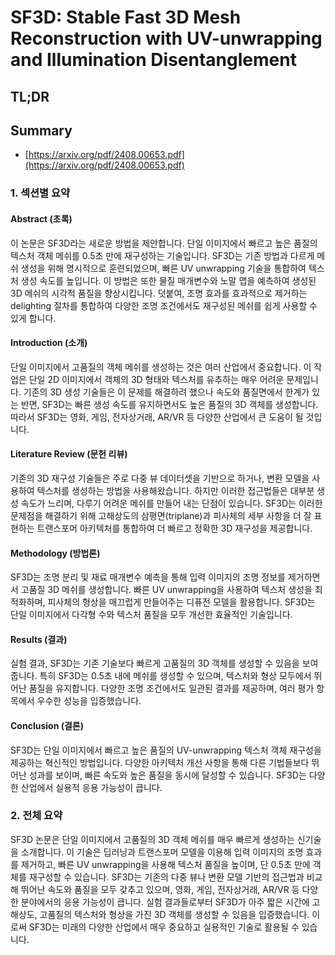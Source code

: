 # SF3D: Stable Fast 3D Mesh Reconstruction with UV-unwrapping and Illumination Disentanglement
## TL;DR
## Summary
- [https://arxiv.org/pdf/2408.00653.pdf](https://arxiv.org/pdf/2408.00653.pdf)

### 1. 섹션별 요약

#### Abstract (초록)
이 논문은 SF3D라는 새로운 방법을 제안합니다. 단일 이미지에서 빠르고 높은 품질의 텍스처 객체 메쉬를 0.5초 만에 재구성하는 기술입니다. SF3D는 기존 방법과 다르게 메쉬 생성을 위해 명시적으로 훈련되었으며, 빠른 UV unwrapping 기술을 통합하여 텍스처 생성 속도를 높입니다. 이 방법은 또한 물질 매개변수와 노말 맵을 예측하여 생성된 3D 메쉬의 시각적 품질을 향상시킵니다. 덧붙여, 조명 효과를 효과적으로 제거하는 delighting 절차를 통합하여 다양한 조명 조건에서도 재구성된 메쉬를 쉽게 사용할 수 있게 합니다.

#### Introduction (소개)
단일 이미지에서 고품질의 객체 메쉬를 생성하는 것은 여러 산업에서 중요합니다. 이 작업은 단일 2D 이미지에서 객체의 3D 형태와 텍스처를 유추하는 매우 어려운 문제입니다. 기존의 3D 생성 기술들은 이 문제를 해결하려 했으나 속도와 품질면에서 한계가 있는 반면, SF3D는 빠른 생성 속도를 유지하면서도 높은 품질의 3D 객체를 생성합니다. 따라서 SF3D는 영화, 게임, 전자상거래, AR/VR 등 다양한 산업에서 큰 도움이 될 것입니다.

#### Literature Review (문헌 리뷰)
기존의 3D 재구성 기술들은 주로 다중 뷰 데이터셋을 기반으로 하거나, 변환 모델을 사용하여 텍스처를 생성하는 방법을 사용해왔습니다. 하지만 이러한 접근법들은 대부분 생성 속도가 느리며, 다루기 어려운 메쉬를 만들어 내는 단점이 있습니다. SF3D는 이러한 문제점을 해결하기 위해 고해상도의 삼평면(triplane)과 피사체의 세부 사항을 더 잘 표현하는 트랜스포머 아키텍처를 통합하여 더 빠르고 정확한 3D 재구성을 제공합니다.

#### Methodology (방법론)
SF3D는 조명 분리 및 재료 매개변수 예측을 통해 입력 이미지의 조명 정보를 제거하면서 고품질 3D 메쉬를 생성합니다. 빠른 UV unwrapping을 사용하여 텍스처 생성을 최적화하며, 피사체의 형상을 매끄럽게 만들어주는 디퓨전 모델을 활용합니다. SF3D는 단일 이미지에서 다각형 수와 텍스처 품질을 모두 개선한 효율적인 기술입니다.

#### Results (결과)
실험 결과, SF3D는 기존 기술보다 빠르게 고품질의 3D 객체를 생성할 수 있음을 보여줍니다. 특히 SF3D는 0.5초 내에 메쉬를 생성할 수 있으며, 텍스처와 형상 모두에서 뛰어난 품질을 유지합니다. 다양한 조명 조건에서도 일관된 결과를 제공하며, 여러 평가 항목에서 우수한 성능을 입증했습니다.

#### Conclusion (결론)
SF3D는 단일 이미지에서 빠르고 높은 품질의 UV-unwrapping 텍스처 객체 재구성을 제공하는 혁신적인 방법입니다. 다양한 아키텍처 개선 사항을 통해 다른 기법들보다 뛰어난 성과를 보이며, 빠른 속도와 높은 품질을 동시에 달성할 수 있습니다. SF3D는 다양한 산업에서 실용적 응용 가능성이 큽니다.

### 2. 전체 요약

SF3D 논문은 단일 이미지에서 고품질의 3D 객체 메쉬를 매우 빠르게 생성하는 신기술을 소개합니다. 이 기술은 딥러닝과 트랜스포머 모델을 이용해 입력 이미지의 조명 효과를 제거하고, 빠른 UV unwrapping을 사용해 텍스처 품질을 높이며, 단 0.5초 만에 객체를 재구성할 수 있습니다. SF3D는 기존의 다중 뷰나 변환 모델 기반의 접근법과 비교해 뛰어난 속도와 품질을 모두 갖추고 있으며, 영화, 게임, 전자상거래, AR/VR 등 다양한 분야에서의 응용 가능성이 큽니다. 실험 결과들로부터 SF3D가 아주 짧은 시간에 고해상도, 고품질의 텍스처와 형상을 가진 3D 객체를 생성할 수 있음을 입증했습니다. 이로써 SF3D는 미래의 다양한 산업에서 매우 중요하고 실용적인 기술로 활용될 수 있습니다.